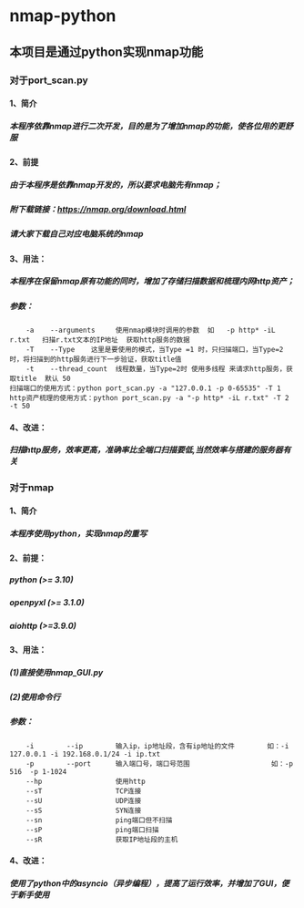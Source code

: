 # nmap-python
## 本项目是通过python实现nmap功能

### 对于port_scan.py
#### 1、简介
##### 本程序依靠nmap进行二次开发，目的是为了增加nmap的功能，使各位用的更舒服
#### 2、前提
##### 由于本程序是依靠nmap开发的，所以要求电脑先有nmap；
##### 附下载链接：https://nmap.org/download.html
##### 请大家下载自己对应电脑系统的nmap
#### 3、用法：
##### 本程序在保留nmap原有功能的同时，增加了存储扫描数据和梳理内网http资产；
##### 参数：
        -a    --arguments     使用nmap模块时调用的参数  如   -p http* -iL r.txt   扫描r.txt文本的IP地址  获取http服务的数据
        -T    --Type    这里是要使用的模式，当Type =1 时，只扫描端口，当Type=2时，将扫描到的http服务进行下一步验证，获取title值
        -t	  --thread_count  线程数量，当Type=2时 使用多线程 来请求http服务，获取title  默认 50
    扫描端口的使用方式：python port_scan.py -a "127.0.0.1 -p 0-65535" -T 1
    http资产梳理的使用方式：python port_scan.py -a "-p http* -iL r.txt" -T 2 -t 50
#### 4、改进：
##### 扫描http服务，效率更高，准确率比全端口扫描要低,当然效率与搭建的服务器有关

### 对于nmap
#### 1、简介
##### 本程序使用python，实现nmap的重写
#### 2、前提：
##### python (>= 3.10)
##### openpyxl (>= 3.1.0)
##### aiohttp (>=3.9.0)
#### 3、用法：
##### (1)直接使用nmap_GUI.py
##### (2)使用命令行
##### 参数：
        -i        --ip        输入ip，ip地址段，含有ip地址的文件        如：-i 127.0.0.1 -i 192.168.0.1/24 -i ip.txt
        -p        --port      输入端口号，端口号范围                    如：-p 516  -p 1-1024
        --hp                  使用http
        --sT                  TCP连接
        --sU                  UDP连接
        --sS                  SYN连接
        --sn                  ping端口但不扫描
        --sP                  ping端口扫描
        --sR                  获取IP地址段的主机
#### 4、改进：
##### 使用了python中的asyncio（异步编程），提高了运行效率，并增加了GUI，便于新手使用
